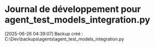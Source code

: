 # Journal de développement pour agent_test_models_integration.py

[2025-06-26 04:39:07] Backup créé : C:\Dev\backups\agents\agent_test_models_integration.py
